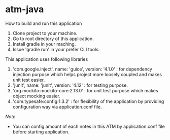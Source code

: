 # atm-java

How to build and run this application
1. Clone project to your machine.
2. Go to root directory of this application.
3. Install gradle in your maching.
3. Issue 'gradle run' in your prefer CLI tools.

This application uses following libraries
1. 'com.google.inject', name: 'guice', version: '4.1.0' : for dependency injection purpose which helps project more loosely coupled and makes unit test easier.
2. 'junit', name: 'junit', version: '4.12' : for testing purpose.
3. 'org.mockito:mockito-core:2.13.0' : for unit test purpose which makes object mocking easier.
4. 'com.typesafe:config:1.3.2' : for flexibility of the application by providing configuration way via application.conf file.

*Note*
- You can config amount of each notes in this ATM by application.conf file before starting application.